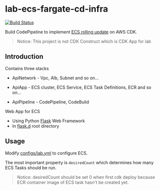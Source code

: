 # lab-ecs-fargate-cd-infra

[![Build Status](https://apipipeline-codepipelinestatusbadgebucketec4c6a0a-wk8v4jsq0jfq.s3-ap-northeast-1.amazonaws.com/latest-build.svg#1)](https://ap-northeast-1.console.aws.amazon.com/codesuite/codepipeline/pipelines/ApiPipeline-PipelineC660917D-CB103H1V09B8/view)

Build CodePipeline to implement [ECS rolling update](https://docs.aws.amazon.com/AmazonECS/latest/developerguide/deployment-type-ecs.html) on AWS CDK.

> Notice: This project is not CDK Construct which is CDK App for lab

## Introduction

Contains three stacks

- ApiNetwork - Vpc, Alb, Subnet and so on...

- ApiApp - ECS cluster, ECS Service, ECS Task Definitions, ECR and so on...

- ApiPipeline - CodePipeline, CodeBuild

Web App for ECS

- Using Python [Flask](https://github.com/pallets/flask) Web Framework
- In [flask.d](flask.d) root directory

## Usage

Modify [configs/lab.yml](configs/lab.yml) to configure ECS.

The most important property is `desiredCount` which determines how many ECS Tasks should be run.

> Notice: desiredCount should be set 0 when first cdk deploy because ECR container image of ECS task hasn't be created yet.

